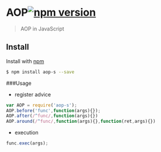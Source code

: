 # AOP[![npm version](https://badge.fury.io/js/aop-s.svg)](https://badge.fury.io/js/aop-s)

> AOP in JavaScript

## Install

Install with [npm](https://www.npmjs.com/)

```sh
$ npm install aop-s --save
```
###Usage
* register advice
```js
var AOP = require('aop-s');
AOP.before('func',function(args){});
AOP.after(/^func/,function(args){})
AOP.around(/^func/,function(args){},function(ret,args){})
```
* execution
```js
func.exec(args);
```

